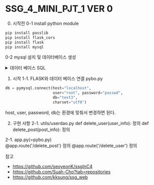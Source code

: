 # SSG_4_MINI_PJT_1 VER 0

0. 시작전
0-1 install python module 
```python
pip install passlib
pip install flask_cors
pip install flask
pip install mysql
```
0-2 mysql 설치 및 데이터베이스 생성
<details>
<summary>데이터 베이스 SQL</summary>
<div markdown="1">

```sql
create database test3;

use test3;

CREATE TABLE `User` (
    `userId` int unsigned AUTO_INCREMENT NOT NULL ,
    `name` varchar(20)  NOT NULL ,
    `ID` varchar(16)  NOT NULL ,
    `password` varchar(300)  NOT NULL ,
    `phoneNumber` varchar(30)  NOT NULL ,
    `rent` varchar(20) NULL ,
    `status` varchar(10) default 'active' NOT NULL ,
    `createAt` timestamp default CURRENT_TIMESTAMP NOT NULL ,
    `updateAt` timestamp default CURRENT_TIMESTAMP NOT NULL ,
    PRIMARY KEY (
        `userId`
    )
);

CREATE TABLE `Board` (
    `boardId` int unsigned AUTO_INCREMENT NOT NULL ,
    `userId` int unsigned  NOT NULL ,
    `title` varchar(30)  NOT NULL ,
    `content` varchar(1000)  NOT NULL ,
    `location` varchar(20)  NOT NULL ,
    `status` varchar(10) default 'active' NOT NULL ,
    `createAt` timestamp default CURRENT_TIMESTAMP NOT NULL ,
    `updateAt` timestamp default CURRENT_TIMESTAMP NOT NULL ,
    PRIMARY KEY (
        `boardId`
    )
);

CREATE TABLE `Comment` (
    `commentId` int unsigned AUTO_INCREMENT NOT NULL ,
    `userId` int unsigned  NOT NULL ,
    `board_id` int unsigned  NOT NULL ,
    `content` varchar(1000)  NOT NULL ,
    `location` varchar(20)  NOT NULL ,
    `status` varchar(10) default 'active' NOT NULL ,
    `createAt` timestamp default CURRENT_TIMESTAMP NOT NULL ,
    `updateAt` timestamp default CURRENT_TIMESTAMP NOT NULL ,
    PRIMARY KEY (
        `commentId`
    )
);

ALTER TABLE `Board` ADD CONSTRAINT `fk_Board_userId` FOREIGN KEY(`userId`)
REFERENCES `User` (`userId`);

ALTER TABLE `Comment` ADD CONSTRAINT `fk_Comment_userId` FOREIGN KEY(`userId`)
REFERENCES `User` (`userId`);

ALTER TABLE `Comment` ADD CONSTRAINT `fk_Comment_board_id` FOREIGN KEY(`board_id`)
REFERENCES `Board` (`boardId`);
```

</div>
</details>

1. 시작
1-1. FLASK와 데이터 베이스 연결
pybo.py
```python
db = pymysql.connect(host="localhost", 
                     user="root", password="passwd", 
                     db="test3",
                     charset="utf8")
```
host, user, password, db는 환경에 맞춰서 변경하면 된다.

2. 구현 사항
2-1. utils/userdao.py 
def delete_user(user_info): 정의
def delete_post(post_info): 정의

2-1. app.py(=pybo.py)   
@app.route('/delete_post') 정의
@app.route('/delete_user') 정의


참고
- https://github.com/seoyeonK/ssgInC4
- https://github.com/Suah-Cho?tab=repositories
- https://github.com/kksung/ssg_web

